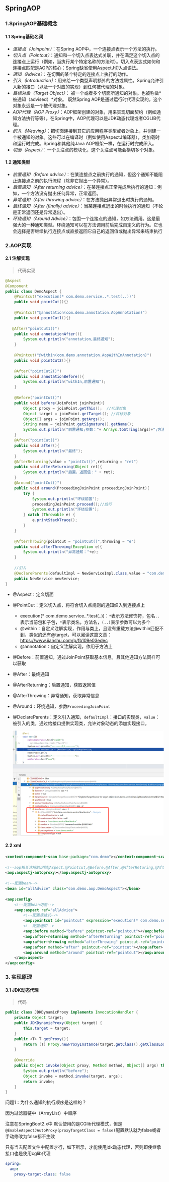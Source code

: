 ## SpringAOP
### 1.SpringAOP基础概念

#### 1.1 Spring基础名词

- *连接点（Joinpoint）*：在Spring AOP中，一个连接点表示一个方法的执行。
- *切入点（Pointcut）*：通知和一个切入点表达式关联，并在满足这个切入点的连接点上运行（例如，当执行某个特定名称的方法时）。切入点表达式如何和连接点匹配是AOP的核心：Spring缺省使用AspectJ切入点语法。
- *通知（Advice）*：在切面的某个特定的连接点上执行的动作。
- *引入（Introduction）*：用来给一个类型声明额外的方法或属性。Spring允许引入新的接口（以及一个对应的实现）到任何被代理的对象。
- *目标对象（Target Object）*： 被一个或者多个切面所通知的对象。也被称做*被通知（advised）*对象。 既然Spring AOP是通过运行时代理实现的，这个对象永远是一个被代理对象。
- *AOP代理（AOP Proxy）*：AOP框架创建的对象，用来实现切面契约（例如通知方法执行等等）。在Spring中，AOP代理可以是JDK动态代理或者CGLIB代理。
- *织入（Weaving）*：把切面连接到其它的应用程序类型或者对象上，并创建一个被通知的对象。这些可以在编译时（例如使用AspectJ编译器），类加载时和运行时完成。Spring和其他纯Java AOP框架一样，在运行时完成织入。
- *切面（Aspect）*：一个关注点的模块化，这个关注点可能会横切多个对象。

#### 1.2 通知类型

- *前置通知（Before advice）*：在某连接点之前执行的通知，但这个通知不能阻止连接点之前的执行流程（除非它抛出一个异常）。
- *后置通知（After returning advice）*：在某连接点正常完成后执行的通知：例如，一个方法没有抛出任何异常，正常返回。
- *异常通知（After throwing advice）*：在方法抛出异常退出时执行的通知。
- *最终通知（After (finally) advice）*：当某连接点退出的时候执行的通知（不论是正常返回还是异常退出）。
- *环绕通知（Around Advice）*：包围一个连接点的通知，如方法调用。这是最强大的一种通知类型。环绕通知可以在方法调用前后完成自定义的行为。它也会选择是否继续执行连接点或直接返回它自己的返回值或抛出异常来结束执行

### 2.AOP实现

#### 2.1 注解实现

> 代码实现

```java
@Aspect
@Component
public class DemoAspect {
    @Pointcut("execution(* com.demo.service..*.test(..))")
    public void pointCut(){}

    @Pointcut("@annotation(com.demo.annotation.AopAnnotation)")
    public void pointCut1(){}

   @After("pointCut1()")
    public void annotationAfter(){
        System.out.println("annotation,最终通知");
    }

    @Pointcut("@within(com.demo.annotation.AopWithInAnnotation)")
    public void pointCut2(){}
    
    @After("pointCut2()")
    public void annotationBefore(){
        System.out.println("withIn,前置通知");
    }

    @Before("pointCut()")
    public void before(JoinPoint joinPoint){
        Object proxy = joinPoint.getThis();  //代理对象
        Object target = joinPoint.getTarget(); //目标对象
        Object[] args = joinPoint.getArgs();
        String name = joinPoint.getSignature().getName();
        System.out.println("前置通知;参数："+ Arrays.toString(args)+";方法名："+name);
    }
    @After("pointCut()")
    public void after(){
        System.out.println("最终");
    }
    @AfterReturning(value = "pointCut()",returning = "ret")
    public void afterReturning(Object ret){
        System.out.println("后置，返回值：" + ret);
    }
    @Around("pointCut()")
    public void around(ProceedingJoinPoint proceedingJoinPoint){
        try {
            System.out.println("环绕前置");
            proceedingJoinPoint.proceed();//放行
            System.out.println("环绕后置");
        } catch (Throwable e) {
            e.printStackTrace();
        }
    }

    @AfterThrowing(pointcut = "pointCut()",throwing = "e")
    public void afterThrowing(Exception e){
        System.out.println("异常通知："+e);
    }

    //引入
    @DeclareParents(defaultImpl = NewServiceImpl.class,value = "com.demo.service.impl.CglibAopServiceImpl")
    public NewService newService;
}
```

- @Aspect：定义切面

- @PointCut：定义切入点，将符合切入点规则的通知织入到连接点上

  - execution(* com.demo.service..*.test(..))：` * `表示方法修饰符，包名`..`表示当前包和子包，` * `表示类名，方法名，`(..)`表示参数可以为多个
  - @within：自定义注解实现，作用与类上，且没有重载方法@within匹配不到，类似的还有@target，可以阅读这篇文章：https://www.jianshu.com/p/fb109e03edec
  - @annotation：自定义注解实现，作用于方法上

- @Before：前置通知，通过JoinPoint获取基本信息，且其他通知方法同样可以获取

- @After：最终通知

- @AfterReturning：后置通知，获取返回值

- @AfterThrowing：异常通知，获取异常信息

- @Around：环绕通知，参数`ProceedingJoinPoint`

- @DeclareParents：定义引入通知，`defaultImpl`：接口的实现类，`value`：被引入的类，通过给接口提供实现类，允许对象动态的添加实现接口。

  ![image-20210811014733704](image-20210811014733704.png)

#### 2.2 xml

```xml
<context:component-scan base-package="com.demo"></context:component-scan>

<!--aop相关注解的识别@Aspect.@Pointcut,@Before,@After,@AfterReturing,@AfterThrowing，@Around-->
<aop:aspectj-autoproxy></aop:aspectj-autoproxy>

<!--配置bean-->
<bean id="allAdvice" class="com.demo.aop.DemoAspect"></bean>

<aop:config>
    <!--配置bean切面-->
    <aop:aspect ref="allAdvice">
        <!--配置表达式-->
        <aop:pointcut id="pointcut" expression="execution(* com.demo.service..*.test(..))"></aop:pointcut>
        <!--配置通知-->
        <aop:before method="before" pointcut-ref="pointcut"></aop:before>
        <aop:after-returning method="afterReturning" pointcut-ref="pointcut" returning="ret"></aop:after-returning>
        <aop:after-throwing method="afterThrowing" pointcut-ref="pointcut" throwing="e"></aop:after-throwing>
        <aop:after method="after" pointcut-ref="pointcut"></aop:after>
        <aop:around method="around" pointcut-ref="pointcut"></aop:around>
    </aop:aspect>
</aop:config>
```


### 3. 实现原理
#### 3.1 JDK动态代理

> 代码

```java
public class JDKDynamicProxy implements InvocationHandler {
    private Object target;
    public JDKDynamicProxy(Object target) {
        this.target = target;
    }
    public <T> T getProxy(){
        return (T) Proxy.newProxyInstance(target.getClass().getClassLoader(),target.getClass().getInterfaces(),this);
    }

    @Override
    public Object invoke(Object proxy, Method method, Object[] args) throws Throwable {
        System.out.println("before");
        Object invoke = method.invoke(target, args);
        return invoke;
    }
}
```




问题1：为什么通知的执行顺序是这样的？

因为过滤器链中（ArrayList）中顺序

注意在SpringBoot2.x中 默认使用的是CGlib代理模式，但是`@EnableAspectJAutoProxy(proxyTargetClass = false)`配置默认就为false或者手动修改为false都不生效

只有当去配置文件中配置才行，如下所示，才能使用jdk动态代理，否则即使继承接口也是使用cglib代理

```yaml
spring:
  aop:
    proxy-target-class: false
```



 

